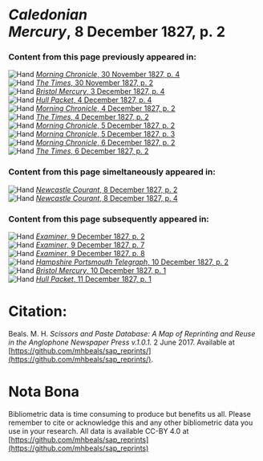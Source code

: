 # *Caledonian Mercury*, 8 December 1827, p. 2  
  
### Content from this page previously appeared in:  
![Hand](http://scissorsandpaste.net/wp-content/uploads/2017/06/smallhandpointer.png) [*Morning Chronicle*, 30 November 1827, p. 4](https://mhbeals.github.io/sap_html/Morning-Chronicle/Morning-Chronicle-30-November-1827-p-4)  
![Hand](http://scissorsandpaste.net/wp-content/uploads/2017/06/smallhandpointer.png) [*The Times*, 30 November 1827, p. 2](https://mhbeals.github.io/sap_html/The-Times/The-Times-30-November-1827-p-2)  
![Hand](http://scissorsandpaste.net/wp-content/uploads/2017/06/smallhandpointer.png) [*Bristol Mercury*, 3 December 1827, p. 4](https://mhbeals.github.io/sap_html/Bristol-Mercury/Bristol-Mercury-3-December-1827-p-4)  
![Hand](http://scissorsandpaste.net/wp-content/uploads/2017/06/smallhandpointer.png) [*Hull Packet*, 4 December 1827, p. 4](https://mhbeals.github.io/sap_html/Hull-Packet/Hull-Packet-4-December-1827-p-4)  
![Hand](http://scissorsandpaste.net/wp-content/uploads/2017/06/smallhandpointer.png) [*Morning Chronicle*, 4 December 1827, p. 2](https://mhbeals.github.io/sap_html/Morning-Chronicle/Morning-Chronicle-4-December-1827-p-2)  
![Hand](http://scissorsandpaste.net/wp-content/uploads/2017/06/smallhandpointer.png) [*The Times*, 4 December 1827, p. 2](https://mhbeals.github.io/sap_html/The-Times/The-Times-4-December-1827-p-2)  
![Hand](http://scissorsandpaste.net/wp-content/uploads/2017/06/smallhandpointer.png) [*Morning Chronicle*, 5 December 1827, p. 2](https://mhbeals.github.io/sap_html/Morning-Chronicle/Morning-Chronicle-5-December-1827-p-2)  
![Hand](http://scissorsandpaste.net/wp-content/uploads/2017/06/smallhandpointer.png) [*Morning Chronicle*, 5 December 1827, p. 3](https://mhbeals.github.io/sap_html/Morning-Chronicle/Morning-Chronicle-5-December-1827-p-3)  
![Hand](http://scissorsandpaste.net/wp-content/uploads/2017/06/smallhandpointer.png) [*Morning Chronicle*, 6 December 1827, p. 2](https://mhbeals.github.io/sap_html/Morning-Chronicle/Morning-Chronicle-6-December-1827-p-2)  
![Hand](http://scissorsandpaste.net/wp-content/uploads/2017/06/smallhandpointer.png) [*The Times*, 6 December 1827, p. 2](https://mhbeals.github.io/sap_html/The-Times/The-Times-6-December-1827-p-2)  
  
### Content from this page simeltaneously appeared in:  
![Hand](http://scissorsandpaste.net/wp-content/uploads/2017/06/smallhandpointer.png) [*Newcastle Courant*, 8 December 1827, p. 2](https://mhbeals.github.io/sap_html/Newcastle-Courant/Newcastle-Courant-8-December-1827-p-2)  
![Hand](http://scissorsandpaste.net/wp-content/uploads/2017/06/smallhandpointer.png) [*Newcastle Courant*, 8 December 1827, p. 4](https://mhbeals.github.io/sap_html/Newcastle-Courant/Newcastle-Courant-8-December-1827-p-4)  
  
### Content from this page subsequently appeared in:  
![Hand](http://scissorsandpaste.net/wp-content/uploads/2017/06/smallhandpointer.png) [*Examiner*, 9 December 1827, p. 2](https://mhbeals.github.io/sap_html/Examiner/Examiner-9-December-1827-p-2)  
![Hand](http://scissorsandpaste.net/wp-content/uploads/2017/06/smallhandpointer.png) [*Examiner*, 9 December 1827, p. 7](https://mhbeals.github.io/sap_html/Examiner/Examiner-9-December-1827-p-7)  
![Hand](http://scissorsandpaste.net/wp-content/uploads/2017/06/smallhandpointer.png) [*Examiner*, 9 December 1827, p. 8](https://mhbeals.github.io/sap_html/Examiner/Examiner-9-December-1827-p-8)  
![Hand](http://scissorsandpaste.net/wp-content/uploads/2017/06/smallhandpointer.png) [*Hampshire Portsmouth Telegraph*, 10 December 1827, p. 2](https://mhbeals.github.io/sap_html/Hampshire-Portsmouth-Telegraph/Hampshire-Portsmouth-Telegraph-10-December-1827-p-2)  
![Hand](http://scissorsandpaste.net/wp-content/uploads/2017/06/smallhandpointer.png) [*Bristol Mercury*, 10 December 1827, p. 1](https://mhbeals.github.io/sap_html/Bristol-Mercury/Bristol-Mercury-10-December-1827-p-1)  
![Hand](http://scissorsandpaste.net/wp-content/uploads/2017/06/smallhandpointer.png) [*Hull Packet*, 11 December 1827, p. 1](https://mhbeals.github.io/sap_html/Hull-Packet/Hull-Packet-11-December-1827-p-1)  


# Citation: 

Beals. M. H. *Scissors and Paste Database: A Map of Reprinting and Reuse in the Anglophone Newspaper Press v.1.0.1.* 2 June 2017. Available at [https://github.com/mhbeals/sap_reprints/](https://github.com/mhbeals/sap_reprints/). 

# Nota Bona

Bibliometric data is time consuming to produce but benefits us all. Please remember to cite or acknowledge this and any other bibliometric data you use in your research. All data is available CC-BY 4.0 at [https://github.com/mhbeals/sap_reprints](https://github.com/mhbeals/sap_reprints)